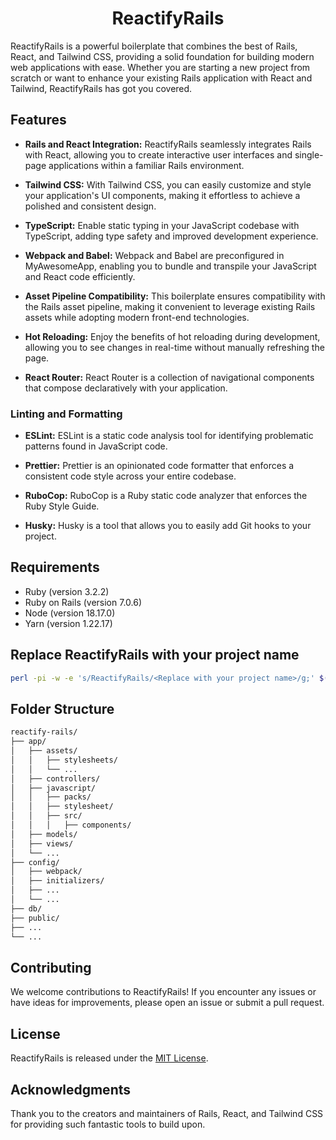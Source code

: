 <h1 align="center">ReactifyRails</h1>

ReactifyRails is a powerful boilerplate that combines the best of Rails, React, and Tailwind CSS, providing a solid
foundation for building modern web applications with ease. Whether you are starting a new project from scratch or want
to enhance your existing Rails application with React and Tailwind, ReactifyRails has got you covered.


## Features

- **Rails and React Integration:** ReactifyRails seamlessly integrates Rails with React, allowing you to create
interactive user interfaces and single-page applications within a familiar Rails environment.

- **Tailwind CSS:** With Tailwind CSS, you can easily customize and style your application's UI components, making it
effortless to achieve a polished and consistent design.

- **TypeScript:** Enable static typing in your JavaScript codebase with TypeScript, adding type safety and improved
development experience.

- **Webpack and Babel:** Webpack and Babel are preconfigured in MyAwesomeApp, enabling you to bundle and transpile your
JavaScript and React code efficiently.

- **Asset Pipeline Compatibility:** This boilerplate ensures compatibility with the Rails asset pipeline, making it
convenient to leverage existing Rails assets while adopting modern front-end technologies.

- **Hot Reloading:** Enjoy the benefits of hot reloading during development, allowing you to see changes in real-time
without manually refreshing the page.

- **React Router:** React Router is a collection of navigational components that compose declaratively with your
application.

### Linting and Formatting

- **ESLint:** ESLint is a static code analysis tool for identifying problematic patterns found in JavaScript code.

- **Prettier:** Prettier is an opinionated code formatter that enforces a consistent code style across your entire
codebase.

- **RuboCop:** RuboCop is a Ruby static code analyzer that enforces the Ruby Style Guide.

- **Husky:** Husky is a tool that allows you to easily add Git hooks to your project.

## Requirements

- Ruby (version 3.2.2)
- Ruby on Rails (version 7.0.6)
- Node (version 18.17.0)
- Yarn (version 1.22.17)

## Replace ReactifyRails with your project name

```bash
perl -pi -w -e 's/ReactifyRails/<Replace with your project name>/g;' $(git ls-files)
```

## Folder Structure

```bash
reactify-rails/
├── app/
│   ├── assets/
│   │   ├── stylesheets/
│   │   └── ...
│   ├── controllers/
│   ├── javascript/
│   │   ├── packs/
│   │   ├── stylesheet/
│   │   ├── src/
│   │   │   ├── components/
│   ├── models/
│   ├── views/
│   └── ...
├── config/
│   ├── webpack/
│   ├── initializers/
│   ├── ...
│   └── ...
├── db/
├── public/
├── ...
└── ...
```

## Contributing

We welcome contributions to ReactifyRails! If you encounter any issues or have ideas for improvements, please open an issue or submit a pull request.

## License

ReactifyRails is released under the [MIT License](https://opensource.org/licenses/MIT).

## Acknowledgments

Thank you to the creators and maintainers of Rails, React, and Tailwind CSS for providing such fantastic tools to build upon.
